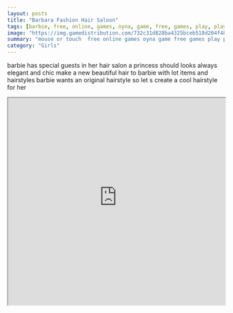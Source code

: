 ```yaml
---
layout: posts
title: "Barbara Fashion Hair Saloon"
tags: [barbie, free, online, games, oyna, game, free, games, play, play, games]
image: "https://img.gamedistribution.com/732c31d828ba4325bceb518d204f484f.jpg"
summary: "mouse or touch  free online games oyna game free games play play games"
category: "Girls"
---
```


barbie has special guests in her hair salon a princess should looks always elegant and chic make a new beautiful hair to barbie with lot items and hairstyles barbie wants an original hairstyle so let s create a cool hairstyle for her

<iframe width="100%" height="480px;" src="https://html5.gamedistribution.com/732c31d828ba4325bceb518d204f484f/"></iframe>